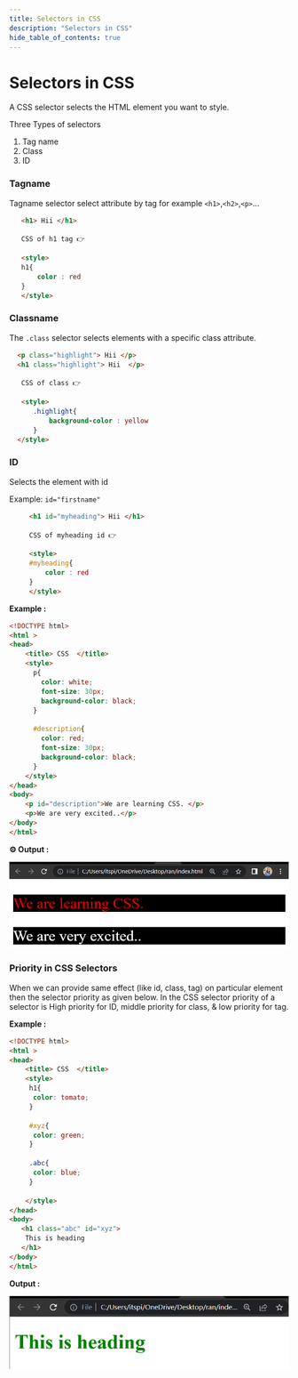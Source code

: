 ```yaml
---
title: Selectors in CSS  
description: "Selectors in CSS"
hide_table_of_contents: true
---
```

# Selectors in CSS 

A CSS selector selects the HTML element you want to style.

Three Types of selectors

1. Tag name
2. Class
3. ID

### Tagname
 Tagname selector select attribute by tag for example ```<h1>```,```<h2>```,```<p>```...
    
  ```html
     <h1> Hii </h1>

     CSS of h1 tag 👉
     
     <style>
     h1{
         color : red
     }
     </style>
 ```

### Classname

The ```.class``` selector selects elements with a specific class attribute.
    
  ```html
    <p class="highlight"> Hii </p>
    <h1 class="highlight"> Hii  </p>

     CSS of class 👉

     <style>
        .highlight{
            background-color : yellow
        }
    </style>
  ```

### ID

   Selects the element with id <br/>

  Example:  ```id="firstname"```

```html
     <h1 id="myheading"> Hii </h1>

     CSS of myheading id 👉
     
     <style>
     #myheading{
         color : red
     }
     </style>

```

**Example :**

```html
<!DOCTYPE html>
<html >
<head>
    <title> CSS  </title>
    <style>
      p{
        color: white;
        font-size: 30px;
        background-color: black;
      }
      
      #description{
        color: red;
        font-size: 30px;
        background-color: black;
      }
    </style>
</head>
<body> 
    <p id="description">We are learning CSS. </p>
    <p>We are very excited..</p>
</body>
</html>
```
**⚙️ Output :**

![Output](output-3.png)

### Priority in CSS Selectors
When we can provide same effect (like id, class, tag) on particular element then the selector priority as given below. 
In the CSS selector priority of a selector is  High priority for ID, middle priority for class, & low priority for tag.

**Example :**

```html
<!DOCTYPE html>
<html >
<head>
    <title> CSS  </title>
    <style>
     h1{
      color: tomato;
     }

     #xyz{
      color: green;
     }

     .abc{
      color: blue;
     }

    </style>
</head>
<body> 
   <h1 class="abc" id="xyz">
    This is heading
   </h1>
</body>
</html>
```
**Output :**

![Output](output-4.png)

